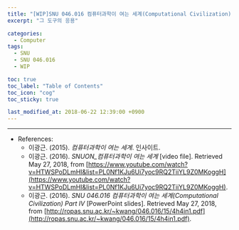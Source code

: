 ```yaml
---
title: "[WIP]SNU 046.016 컴퓨터과학이 여는 세계(Computational Civilization) Part IV"
excerpt: "그 도구의 응용"

categories:
  - Computer
tags:
  - SNU
  - SNU 046.016
  - WIP

toc: true 
toc_label: "Table of Contents" 
toc_icon: "cog"
toc_sticky: true 

last_modified_at: 2018-06-22 12:39:00 +0900
---
```



*** 

* References: 
    * 이광근. (2015). *컴퓨터과학이 여는 세계*. 인사이트.
    * 이광근. (2016). *SNUON_컴퓨터과학이 여는 세계* [video file]. Retrieved May 27, 2018, from [https://www.youtube.com/watch?v=HTWSPoDLmHI&list=PL0Nf1KJu6Ui7yoc9RQ2TiiYL9Z0MKoggH](https://www.youtube.com/watch?v=HTWSPoDLmHI&list=PL0Nf1KJu6Ui7yoc9RQ2TiiYL9Z0MKoggH).
    * 이광근. (2016). *SNU 046.016 컴퓨터과학이 여는 세계(Computational Civilization) Part IV* [PowerPoint slides]. Retrieved May 27, 2018, from [http://ropas.snu.ac.kr/~kwang/046.016/15/4h4in1.pdf](http://ropas.snu.ac.kr/~kwang/046.016/15/4h4in1.pdf).
